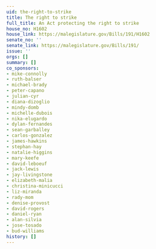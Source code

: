 ```yaml
---
uid: the-right-to-strike
title: The right to strike
full_title: An Act protecting the right to strike
house_no: H1602
house_link: https://malegislature.gov/Bills/191/H1602
senate_no: ''
senate_link: https://malegislature.gov/Bills/191/
issue: ''
orgs: []
summary: []
co_sponsors:
- mike-connolly
- ruth-balser
- michael-brady
- peter-capano
- julian-cyr
- diana-dizoglio
- mindy-domb
- michelle-dubois
- nika-elugardo
- dylan-fernandes
- sean-garballey
- carlos-gonzalez
- james-hawkins
- stephan-hay
- natalie-higgins
- mary-keefe
- david-leboeuf
- jack-lewis
- jay-livingstone
- elizabeth-malia
- christina-minicucci
- liz-miranda
- rady-mom
- denise-provost
- david-rogers
- daniel-ryan
- alan-silvia
- jose-tosado
- bud-williams
history: []
---
```

